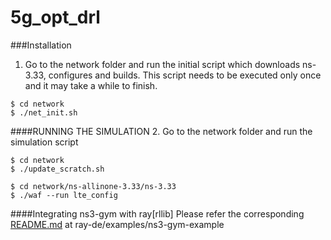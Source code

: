 # 5g_opt_drl

###Installation
1. Go to the network folder and run the initial script which downloads ns-3.33, configures and builds. This script needs to be executed only once and it may take a while to finish.
```
$ cd network
$ ./net_init.sh
```
####RUNNING THE SIMULATION
2. Go to the network folder and run the simulation script
```
$ cd network
$ ./update_scratch.sh
```
```
$ cd network/ns-allinone-3.33/ns-3.33
$ ./waf --run lte_config    
```

####Integrating ns3-gym with ray\[rllib\]
Please refer the corresponding [README.md](ray-de/examples/ns3-gym-example) at ray-de/examples/ns3-gym-example